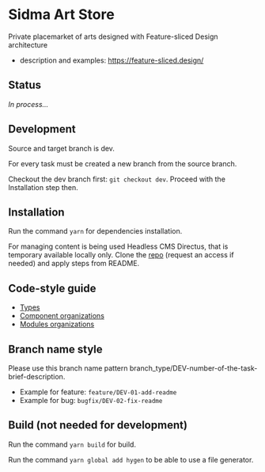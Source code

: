 # Sidma Art Store

Private placemarket of arts designed with Feature-sliced Design architecture

- description and examples: https://feature-sliced.design/

## Status

_In process…_

## Development

Source and target branch is dev.

For every task must be created a new branch from the source branch.

Checkout the dev branch first: `git checkout dev`.
Proceed with the Installation step then.

## Installation

Run the command `yarn` for dependencies installation.

For managing content is being used Headless CMS Directus, that is temporary
available locally only.
Clone the [repo](https://github.com/cap-antonio/sidma-art-db) (request
an access if needed) and apply steps from README.

## Code-style guide

- [Types](docs/types.md)
- [Component organizations](docs/components.md)
- [Modules organizations](docs/modules.md)

## Branch name style

Please use this branch name pattern branch_type/DEV-number-of-the-task-brief-description.

- Example for feature: `feature/DEV-01-add-readme`
- Example for bug: `bugfix/DEV-02-fix-readme`

## Build (not needed for development)

Run the command `yarn build` for build.

Run the command `yarn global add hygen` to be able to use a file generator.
